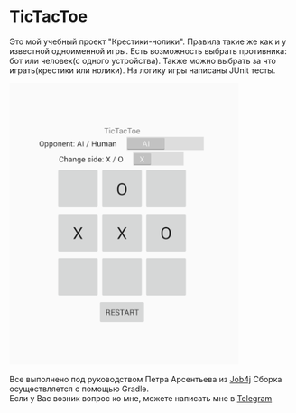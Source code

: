 # TicTacToe
   Это мой учебный проект "Крестики-нолики". Правила такие же как и у известной одноименной игры. Есть возможность выбрать противника: бот или человек(с одного устройства). Также можно выбрать за что играть(крестики или нолики). На логику игры написаны JUnit тесты. 
   
   
  ![Image of themes](https://github.com/AlekseevArtem/TicTacToe/blob/92b88ca65eb295ea5a3401228ab2d2ae6ec51a6b/images/appearance.png)
    
  Все выполнено под руководством Петра Арсентьева из [Job4j](https://job4j.ru/)
  Сборка осуществляется с помощью Gradle.  
  Если у Вас возник вопрос ко мне, можете написать мне в [Telegram](https://tlgg.ru/Vesper1953)
